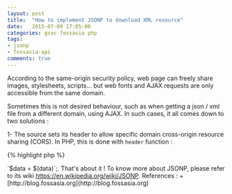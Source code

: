 ```yaml
---
layout: post
title:  "How to implement JSONP to download XML resource"
date:   2015-07-09 17:05:00
categories: gsoc fossasia php
tags:
- jsonp
- fossasia-api
comments: true
---
```


According to the same-origin security policy, web page can freely share images, stylesheets, scripts... but web fonts and AJAX requests are only accessible from the same domain.

Sometimes this is not desired behaviour, such as when getting a json / xml file from a different domain, using AJAX. In such cases, it all comes down to two solutions :

1- The source sets its header to allow specific domain cross-origin resource sharing (CORS). In PHP, this is done with `header` function :

{% highlight php %}
<?php
header('Access-Control-Allow-Origin: *');
{% endhighlight %}

2- **Use JSONP**.

JSONP is short for JSON padding, a well-known "workaround" to solve CORS. It only works with GET.


To send AJAX requests using JSONP, the server must first knows how to respond to JSONP requests. It usually detects JSONP requests using `callback` parameter.

{% highlight php linenos=table %}
<?php
// compute result
[...]

// output result
JsonpHelper::outputXML($result);

// json helper class - credits : @andibraeu
class JsonpHelper {
	private static function is_valid_callback($subject)
	{
	    $identifier_syntax
	      = '/^[$_\p{L}][$_\p{L}\p{Mn}\p{Mc}\p{Nd}\p{Pc}\x{200C}\x{200D}]*+$/u';
	    $reserved_words = array('break', 'do', 'instanceof', 'typeof', 'case',
	      'else', 'new', 'var', 'catch', 'finally', 'return', 'void', 'continue', 
	      'for', 'switch', 'while', 'debugger', 'function', 'this', 'with', 
	      'default', 'if', 'throw', 'delete', 'in', 'try', 'class', 'enum', 
	      'extends', 'super', 'const', 'export', 'import', 'implements', 'let', 
	      'private', 'public', 'yield', 'interface', 'package', 'protected', 
	      'static', 'null', 'true', 'false');
	    return preg_match($identifier_syntax, $subject)
	        && ! in_array(mb_strtolower($subject, 'UTF-8'), $reserved_words);
	}

	public static function outputXML($string) {
		# JSON if no callback
		if( ! isset($_GET['callback']) )
		    exit($string);
		$string = str_replace("\n", " ", str_replace("'", '"', $string));
		# JSONP if valid callback
		if(JsonpHelper::is_valid_callback($_GET['callback']))
		    exit("{$_GET['callback']}('$string')");
		# Otherwise, bad request
		header('status: 400 Bad Request', true, 400);
	}
}
{% endhighlight %}

Line 29 is dedicated to replace all single-quote characters to double-quote, and new lines to simple space. This is to be able to pass xml document as valid javasript string parameter. 

Then, the client can use jQuery to get the document from a different domain (it works on same domain as well, which is convenient for testing & development) :

{% highlight javascript linenos=table %}
$.ajax({
	url : source_url,
	dataType : 'jsonp',  // if dataType is set to 'jsonp' 
			    // a 'callback' parameter will be appended to the request url
	success: function(data) {
		$data = $($.parseXML(data));
		items = $data.find('item');
	}
});
{% endhighlight %}

Something worth noticing on the client side is on line 5 : the data needs to be converted to xml first, with `$.parseXML` before converting to jQuery object. Converting the result string directly to jQuery won't work : <span style='text-decoration : line-through'>`$data = $(data)`;</span>.

That's about it ! To know more about JSONP, please refer to its wiki <a href="https://en.wikipedia.org/wiki/JSONP">https://en.wikipedia.org/wiki/JSONP</a>.

References :

+ [http://blog.fossasia.org](http://blog.fossasia.org)
